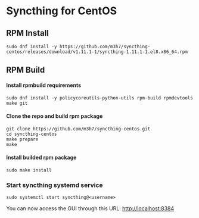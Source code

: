 # Syncthing for CentOS

## RPM Install

```
sudo dnf install -y https://github.com/m3h7/syncthing-centos/releases/download/v1.11.1-1/syncthing-1.11.1-1.el8.x86_64.rpm
```


## RPM Build

#### Install rpmbuild requirements

```
sudo dnf install -y policycoreutils-python-utils rpm-build rpmdevtools make git
```

#### Clone the repo and build rpm package

```
git clone https://github.com/m3h7/syncthing-centos.git
cd syncthing-centos
make prepare
make
```
#### Install builded rpm package
```
sudo make install
```


### Start  syncthing systemd service

```
sudo systemctl start syncthing@<username>
```

You can now access the GUI through this URL: [http://localhost:8384](http://localhost:8384)
